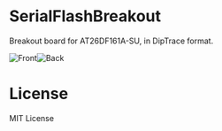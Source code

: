 SerialFlashBreakout
===================

Breakout board for AT26DF161A-SU, in DipTrace format.

![Front](https://raw.github.com/samkho/SerialFlashBreakout/master/Front.png)![Back](https://raw.github.com/samkho/SerialFlashBreakout/master/Back.png)


License
=======
MIT License
